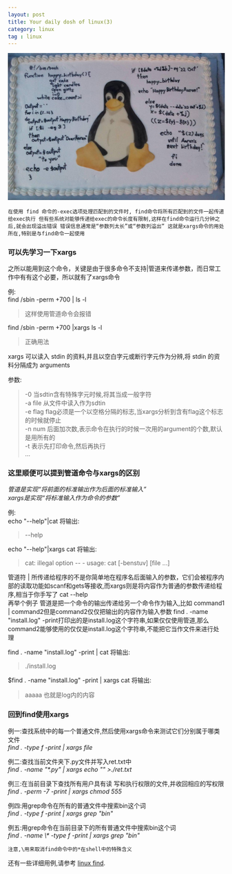```yaml
---
layout: post
title: Your daily dosh of linux(3)
category: linux
tag : linux
---
```

<img src="/img/in-post/linux.jpg">

`在使用 find 命令的-exec选项处理匹配到的文件时, find命令将所有匹配到的文件一起传递给exec执行 但有些系统对能够传递给exec的命令长度有限制,这样在find命令运行几分钟之后,就会出现溢出错误 错误信息通常是“参数列太长”或“参数列溢出” 这就是xargs命令的用处所在,特别是与find命令一起使用`  

### 可以先学习一下xargs  
之所以能用到这个命令，关键是由于很多命令不支持|管道来传递参数，而日常工作中有有这个必要，所以就有了xargs命令  

例:  
find /sbin -perm +700 | ls -l  
>这样使用管道命令会报错  

find /sbin -perm +700 |xargs ls -l   
>正确用法  

xargs 可以读入 stdin 的资料,并且以空白字元或断行字元作为分辨,将 stdin 的资料分隔成为 arguments  

参数:  
>-0 当sdtin含有特殊字元时候,将其当成一般字符  
>-a file 从文件中读入作为sdtin  
>-e flag flag必须是一个以空格分隔的标志,当xargs分析到含有flag这个标志的时候就停止  
>-n num 后面加次数,表示命令在执行的时候一次用的argument的个数,默认是用所有的  
>-t 表示先打印命令,然后再执行  
>...  



### 这里顺便可以提到管道命令与xargs的区别  

*管道是实现“将前面的标准输出作为后面的标准输入”*  
*xargs是实现“将标准输入作为命令的参数”*  

例:  
echo "--help"|cat 将输出:  
>--help  

echo "--help"|xargs cat 将输出:  
>cat: illegal option -- -
usage: cat [-benstuv] [file ...]  

管道符 \| 所传递给程序的不是你简单地在程序名后面输入的参数，它们会被程序内部的读取功能如scanf和gets等接收,而xargs则是将内容作为普通的参数传递给程序,相当于你手写了 cat --help  
再举个例子 管道是把一个命令的输出传递给另一个命令作为输入,比如 command1 \| command2但是command2仅仅把输出的内容作为输入参数 find . -name "install.log" -print打印出的是install.log这个字符串,如果仅仅使用管道,那么command2能够使用的仅仅是install.log这个字符串,不能把它当作文件来进行处理

find . -name "install.log" -print | cat 将输出:  
>./install.log   

$find . -name "install.log" -print | xargs cat 将输出:  
>aaaaa 也就是log内的内容  


### 回到find使用xargs  

例一:查找系统中的每一个普通文件,然后使用xargs命令来测试它们分别属于哪类文件  
*find . -type f -print | xargs file*  

例二:查找当前文件夹下.py文件并写入ret.txt中  
*find . -name "\*.py" | xargs echo "" >./ret.txt*  

例三:在当前目录下查找所有用户具有读 写和执行权限的文件,并收回相应的写权限  
*find . -perm -7 -print | xargs chmod 555*  

例四:用grep命令在所有的普通文件中搜索bin这个词  
*find . -type f -print | xargs grep "bin"*  

例五:用grep命令在当前目录下的所有普通文件中搜索bin这个词  
*find . -name \\\* -type f -print | xargs grep "bin"*

`注意,\用来取消find命令中的*在shell中的特殊含义`  


还有一些详细用例,请参考 [linux find](http://www.cnblogs.com/peida/archive/2012/11/16/2773289.html). 

